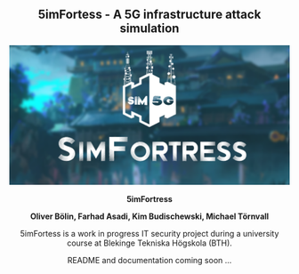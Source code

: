 
  <div align="center">
    <h2>5imFortess - A 5G infrastructure attack simulation </h2>
    
  </div>
<!DOCTYPE html>
<html>
  
  <body>
    <div align="center">
      <img src="https://github.com/frankuman/5imFortress/blob/main/docs/Images/type5-banner-big.png?raw=true" width="850" title="GPipe Logo">
      <p><strong>5imFortress</strong></p>

  <p><strong>Oliver Bölin, Farhad Asadi, Kim Budischewski, Michael Törnvall</strong></p>
      <p>5imFortess is a work in progress IT security project during a university course at Blekinge Tekniska Högskola (BTH).</p>
      <p>README and documentation coming soon ... </p>
 </body>
